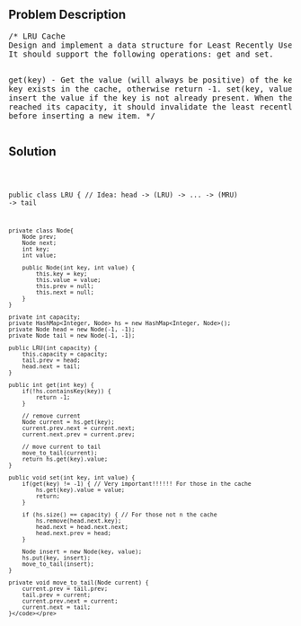 <!--
<style>
  body { font-family: Arial, sans-serif; }
  .container { max-width: 200px; margin: 0 auto; padding: 10px; }
  .comment-block { background-color: #f9f9f9; padding: 10px; border-left: 5px solid #ccc; width: 200px; margin: 20px auto; overflow-wrap: break-word; white-space: pre-wrap; }
  .code-block { background-color: #f4f4f4; padding: 10px; border: 1px solid #ddd; width: 50%; margin: 20px auto; overflow-wrap: break-word; white-space: pre-wrap; }
</style>
-->

<div class='container'>
<h2>Problem Description</h2>
<div class='comment-block'>
<pre>
/* LRU Cache
Design and implement a data structure for Least Recently Used (LRU) cache. 
It should support the following operations: get and set.

get(key) - Get the value (will always be positive) of the key if the key exists in the cache, 
otherwise return -1.
set(key, value) - Set or insert the value if the key is not already present. 
When the cache reached its capacity, 
it should invalidate the least recently used item before inserting a new item.
*/
</pre>
</div>

<h2>Solution</h2>
<div class='code-block'>
<pre><code class='language-java'>

public class LRU {  // Idea: head -> (LRU) -> ... -> (MRU) -> tail

    private class Node{
        Node prev;
        Node next;
        int key;
        int value;

        public Node(int key, int value) {
            this.key = key;
            this.value = value;
            this.prev = null;
            this.next = null;
        }
    }

    private int capacity;
    private HashMap<Integer, Node> hs = new HashMap<Integer, Node>();
    private Node head = new Node(-1, -1);
    private Node tail = new Node(-1, -1);

    public LRU(int capacity) {
        this.capacity = capacity;
        tail.prev = head;
        head.next = tail;
    }

    public int get(int key) {
        if(!hs.containsKey(key)) {
            return -1;
        }

        // remove current
        Node current = hs.get(key);
        current.prev.next = current.next;
        current.next.prev = current.prev;

        // move current to tail
        move_to_tail(current);
        return hs.get(key).value;
    }

    public void set(int key, int value) {
        if(get(key) != -1) { // Very important!!!!!! For those in the cache
            hs.get(key).value = value;
            return;
        }

        if (hs.size() == capacity) { // For those not n the cache
            hs.remove(head.next.key);
            head.next = head.next.next;
            head.next.prev = head;
        }

        Node insert = new Node(key, value);
        hs.put(key, insert);
        move_to_tail(insert);
    }

    private void move_to_tail(Node current) {
        current.prev = tail.prev;
        tail.prev = current;
        current.prev.next = current;
        current.next = tail;
    }</code></pre>
</div>
</div>

